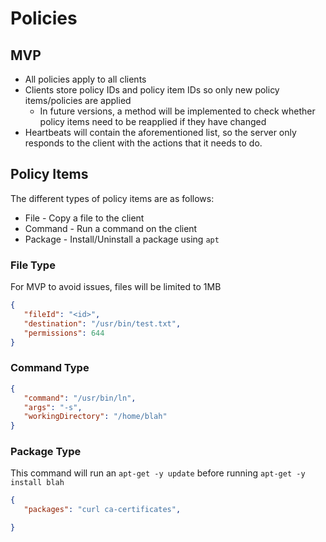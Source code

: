 # Policies

## MVP
- All policies apply to all clients
- Clients store policy IDs and policy item IDs so only new policy items/policies are applied
   - In future versions, a method will be implemented to check whether policy items need to be reapplied if they have changed
- Heartbeats will contain the aforementioned list, so the server only responds to the client with the actions that it needs to do.

## Policy Items
The different types of policy items are as follows:
 - File - Copy a file to the client
 - Command - Run a command on the client
 - Package - Install/Uninstall a package using `apt`

### File Type

For MVP to avoid issues, files will be limited to 1MB

```json
{
   "fileId": "<id>",
   "destination": "/usr/bin/test.txt",
   "permissions": 644
}
```

### Command Type
```json
{
   "command": "/usr/bin/ln",
   "args": "-s",
   "workingDirectory": "/home/blah"
}
```

### Package Type
This command will run an `apt-get -y update` before running `apt-get -y install blah`
```json
{
   "packages": "curl ca-certificates",

}
```